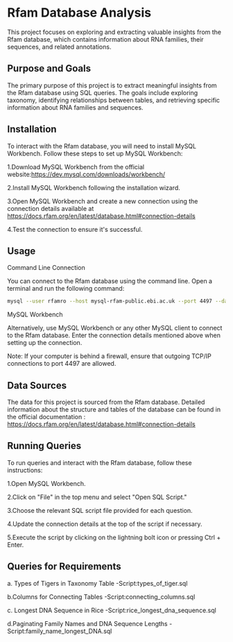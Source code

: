
# Rfam Database Analysis

This project focuses on exploring and extracting valuable insights from the Rfam database, which contains information about RNA families, their sequences, and related annotations.


## Purpose and Goals

The primary purpose of this project is to extract meaningful insights from the Rfam database using SQL queries. The goals include exploring taxonomy, identifying relationships between tables, and retrieving specific information about RNA families and sequences.
## Installation

To interact with the Rfam database, you will need to install MySQL Workbench. Follow these steps to set up MySQL Workbench:

1.Download MySQL Workbench from the official website:https://dev.mysql.com/downloads/workbench/

2.Install MySQL Workbench following the installation wizard.

3.Open MySQL Workbench and create a new connection using the connection details available at https://docs.rfam.org/en/latest/database.html#connection-details

4.Test the connection to ensure it's successful.


## Usage

Command Line Connection

You can connect to the Rfam database using the command line. Open a terminal and run the following command:

```bash
mysql --user rfamro --host mysql-rfam-public.ebi.ac.uk --port 4497 --database Rfam
```

MySQL Workbench

Alternatively, use MySQL Workbench or any other MySQL client to connect to the Rfam database. Enter the connection details mentioned above when setting up the connection.

Note: If your computer is behind a firewall, ensure that outgoing TCP/IP connections to port 4497 are allowed.
## Data Sources

The data for this project is sourced from the Rfam database. Detailed information about the structure and tables of the database can be found in the official documentation : https://docs.rfam.org/en/latest/database.html#connection-details
## Running Queries

To run queries and interact with the Rfam database, follow these instructions:

1.Open MySQL Workbench.

2.Click on "File" in the top menu and select "Open SQL Script."

3.Choose the relevant SQL script file provided for each question.

4.Update the connection details at the top of the script if necessary.

5.Execute the script by clicking on the lightning bolt icon or pressing Ctrl + Enter.
## Queries for Requirements

a. Types of Tigers in Taxonomy Table
-Script:types_of_tiger.sql

b.Columns for Connecting Tables
-Script:connecting_columns.sql

c. Longest DNA Sequence in Rice
-Script:rice_longest_dna_sequence.sql

d.Paginating Family Names and DNA Sequence Lengths
-Script:family_name_longest_DNA.sql